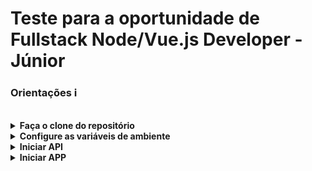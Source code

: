 # Teste para a oportunidade de Fullstack Node/Vue.js Developer - Júnior

### Orientações ℹ️

<br>

<details>
    <summary>
        <strong>Faça o clone do repositório</strong>
    </summary>
    Tendo o git instalado abra o terminal, cole e execute o código abaixo:

        git clone git@github.com:ts-dart/app-cf.git
</details>

<details>
    <summary>
        <strong>Configure as variáveis de ambiente</strong>
    </summary>
    No repositório local, no diretório api, cole e execute o código abaixo:

        cat > .venv

    Logo apos cole nesse mesmo terminal o código abaixo substituindo os valores por seus dados:

        DB_PASSWORD='digite a senha do seu banco de dados'
        HOSTNAME='digite o nome de usuário do seu banco de dados'
        DB_NAME='digite o nome do seu banco de dados'
        API_PORT='digite a para api'
</details>

<details>
    <summary>
        <strong>Iniciar API</strong>
    </summary>
    Dentro do diretorio raiz, cole e execute o código abaixo:

        npm run api
</details>

<details>
    <summary>
        <strong>Iniciar APP</strong>
    </summary>
    Dentro do diretorio raiz, cole e execute o código abaixo:

        npm run app
</details>
